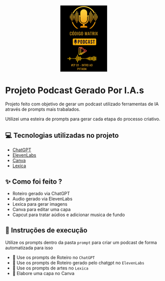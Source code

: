 <p align="center">
<img 
    src="/img/capa.png"
    width="150"  
/>
</p>

# Projeto Podcast Gerado Por I.A.s

Projeto feito com objetivo de gerar um podcast utilizado ferramentas de IA através de prompts mais trabalados.

Utilizei uma esteira de prompts para gerar cada etapa do processo criativo.

## :computer: Tecnologias utilizadas no projeto

- [ChatGPT](https://chatgpt.com/)
- [ElevenLabs](https://elevenlabs.io/app/speech-synthesis)
- [Canva](https://www.canva.com/)
- [Lexica](https://lexica.art/)

## :sparkles: Como foi feito ?

- Roteiro gerado via ChatGPT
- Audio gerado via ElevenLabs
- Lexica para gerar imagens
- Canva para editar uma capa
- Capcut para tratar aúdios e adicionar musica de fundo

## :wrench: Instruções de execução 

Utilize os prompts dentro da pasta `prompt` para criar um podcast de forma automatizada para isso 

- :pushpin: Use os prompts de Roteiro no `ChatGPT`
- :pushpin: Use os prompts de Roteiro gerado pelo chatgpt  no `ElevenLabs`
- :pushpin: Use os prompts de artes no `Lexica`
- :pushpin: Elabore uma capa no Canva
  
